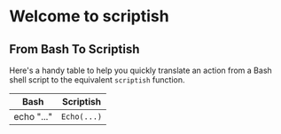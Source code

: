 # Welcome to scriptish

## From Bash To Scriptish

Here's a handy table to help you quickly translate an action from a Bash shell script to the equivalent `scriptish` function.

Bash       | Scriptish
-----------|----------
echo "..." | `Echo(...)`